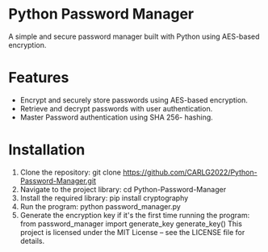 # Python Password Manager 
A simple and secure password manager built with Python using AES-based encryption.
# Features
* Encrypt and securely store passwords using AES-based encryption.
* Retrieve and decrypt passwords with user authentication.
* Master Password authentication using SHA 256- hashing. 
# Installation
1. Clone the repository:
 git clone https://github.com/CARLG2022/Python-Password-Manager.git
2. Navigate to the project library:
cd Python-Password-Manager
3. Install the required library:
   pip install cryptography
4. Run the program:
   python password_manager.py
5. Generate the encryption key if it's the first time running the program:
    from password_manager import generate_key
    generate_key()
This project is licensed under the MIT License – see the LICENSE file for details.
